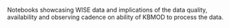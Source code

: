Notebooks showcasing WISE data and implications of the data quality, availability and observing cadence on ability of KBMOD to process the data.
